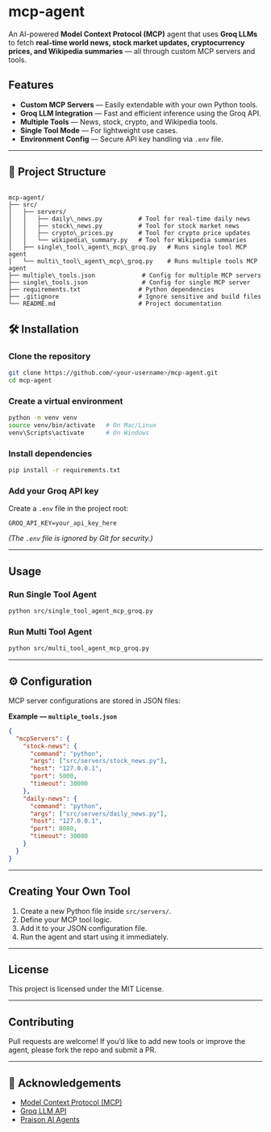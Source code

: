 # mcp-agent
An AI-powered **Model Context Protocol (MCP)** agent that uses **Groq LLMs** to fetch **real-time world news, stock market updates, cryptocurrency prices, and Wikipedia summaries** — all through custom MCP servers and tools.



##  Features

- **Custom MCP Servers** — Easily extendable with your own Python tools.
- **Groq LLM Integration** — Fast and efficient inference using the Groq API.
- **Multiple Tools** — News, stock, crypto, and Wikipedia tools.
- **Single Tool Mode** — For lightweight use cases.
- **Environment Config** — Secure API key handling via `.env` file.

---

## 📂 Project Structure

```

mcp-agent/
├── src/
│   ├── servers/
│   │   ├── daily\_news.py          # Tool for real-time daily news
│   │   ├── stock\_news.py          # Tool for stock market news
│   │   ├── crypto\_prices.py       # Tool for crypto price updates
│   │   └── wikipedia\_summary.py   # Tool for Wikipedia summaries
│   ├── single\_tool\_agent\_mcp\_groq.py   # Runs single tool MCP agent
│   └── multi\_tool\_agent\_mcp\_groq.py    # Runs multiple tools MCP agent
├── multiple\_tools.json             # Config for multiple MCP servers
├── single\_tools.json               # Config for single MCP server
├── requirements.txt                # Python dependencies
├── .gitignore                      # Ignore sensitive and build files
└── README.md                       # Project documentation

````

## 🛠️ Installation

### Clone the repository
```bash
git clone https://github.com/<your-username>/mcp-agent.git
cd mcp-agent
````

### Create a virtual environment

```bash
python -m venv venv
source venv/bin/activate   # On Mac/Linux
venv\Scripts\activate      # On Windows
```

### Install dependencies

```bash
pip install -r requirements.txt
```

### Add your Groq API key

Create a `.env` file in the project root:

```
GROQ_API_KEY=your_api_key_here
```

*(The `.env` file is ignored by Git for security.)*

---

## Usage

### Run Single Tool Agent

```bash
python src/single_tool_agent_mcp_groq.py
```

### Run Multi Tool Agent

```bash
python src/multi_tool_agent_mcp_groq.py
```

---

## ⚙️ Configuration

MCP server configurations are stored in JSON files:

**Example — `multiple_tools.json`**

```json
{
  "mcpServers": {
    "stock-news": {
      "command": "python",
      "args": ["src/servers/stock_news.py"],
      "host": "127.0.0.1",
      "port": 5000,
      "timeout": 30000
    },
    "daily-news": {
      "command": "python",
      "args": ["src/servers/daily_news.py"],
      "host": "127.0.0.1",
      "port": 8080,
      "timeout": 30000
    }
  }
}
```

---

## Creating Your Own Tool

1. Create a new Python file inside `src/servers/`.
2. Define your MCP tool logic.
3. Add it to your JSON configuration file.
4. Run the agent and start using it immediately.

---

## License

This project is licensed under the MIT License.

---

## Contributing

Pull requests are welcome!
If you’d like to add new tools or improve the agent, please fork the repo and submit a PR.

---

## 🌟 Acknowledgements

* [Model Context Protocol (MCP)](https://modelcontextprotocol.io)
* [Groq LLM API](https://groq.com)
* [Praison AI Agents](https://pypi.org/project/praisonaiagents/)

